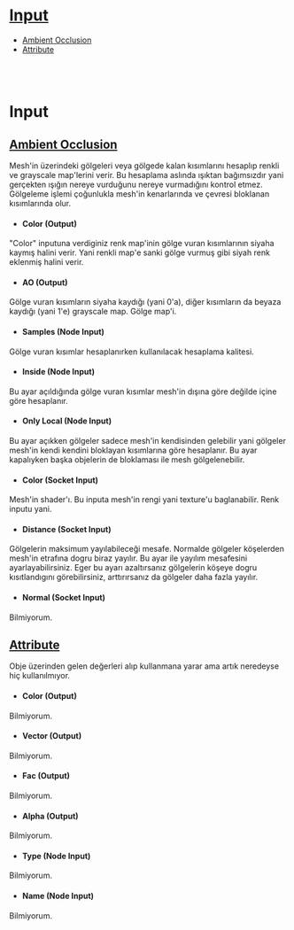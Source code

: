 # [Input](#input)
* [Ambient Occlusion](#ambient-occlusion)
* [Attribute](#attribute)


<br>
<br>


# Input



## [Ambient Occlusion](https://docs.blender.org/manual/en/latest/render/shader_nodes/input/ao.html)
Mesh'in üzerindeki gölgeleri veya gölgede kalan kısımlarını hesaplıp renkli ve grayscale map'lerini verir. Bu hesaplama aslında ışıktan bağımsızdır yani gerçekten ışığın nereye vurduğunu nereye vurmadığını kontrol etmez. Gölgeleme işlemi çoğunlukla mesh'in kenarlarında ve çevresi bloklanan kısımlarında olur.


* #### Color (Output)
"Color" inputuna verdiginiz renk map'inin gölge vuran kısımlarının siyaha kaymış halini verir. Yani renkli map'e sanki gölge vurmuş gibi siyah renk eklenmiş halini verir.

* #### AO (Output)
Gölge vuran kısımların siyaha kaydığı (yani 0'a), diğer kısımların da beyaza kaydığı (yani 1'e) grayscale map. Gölge map'i.

* #### Samples (Node Input)
Gölge vuran kısımlar hesaplanırken kullanılacak hesaplama kalitesi.

* #### Inside (Node Input)
Bu ayar açıldığında gölge vuran kısımlar mesh'in dışına göre değilde içine göre hesaplanır.

* #### Only Local (Node Input)
Bu ayar açıkken gölgeler sadece mesh'in kendisinden gelebilir yani gölgeler mesh'in kendi kendini bloklayan kısımlarına göre hesaplanır. Bu ayar kapalıyken başka objelerin de bloklaması ile mesh gölgelenebilir.

* #### Color (Socket Input)
Mesh'in shader'ı. Bu inputa mesh'in rengi yani texture'u baglanabilir. Renk inputu yani.

* #### Distance (Socket Input)
Gölgelerin maksimum yayılabileceği mesafe. Normalde gölgeler köşelerden mesh'in etrafına dogru biraz yayılır. Bu ayar ile yayılım mesafesini ayarlayabilirsiniz. Eger bu ayarı azaltırsanız gölgelerin köşeye dogru kısıtlandıgını görebilirsiniz, arttırırsanız da gölgeler daha fazla yayılır.

* #### Normal (Socket Input)
Bilmiyorum.



## [Attribute](https://docs.blender.org/manual/en/latest/render/shader_nodes/input/attribute.html)
Obje üzerinden gelen değerleri alıp kullanmana yarar ama artık neredeyse hiç kullanılmıyor.


* #### Color (Output)
Bilmiyorum.

* #### Vector (Output)
Bilmiyorum.

* #### Fac (Output)
Bilmiyorum.

* #### Alpha (Output)
Bilmiyorum.

* #### Type (Node Input)
Bilmiyorum.

* #### Name (Node Input)
Bilmiyorum.





